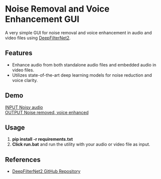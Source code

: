 # Noise Removal and Voice Enhancement GUI

A very simple GUI for noise removal and voice enhancement in audio and video files using [DeepFilterNet2](https://github.com/yuguochencuc/DeepFilterNet2).

## Features

- Enhance audio from both standalone audio files and embedded audio in video files.
- Utilizes state-of-the-art deep learning models for noise reduction and voice clarity.

## Demo
[INPUT Noisy audio](demo/demo_noisy_record.mp4)  
[OUTPUT Noise removed, voice enhanced](demo/demo_noisy_record_ENHANCED.mp4)

## Usage

1. **pip install -r requirements.txt** 
2. **Click run.bat** and run the utility with your audio or video file as input.


## References

- [DeepFilterNet2 GitHub Repository](https://github.com/yuguochencuc/DeepFilterNet2)

